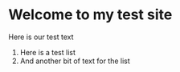 # Welcome to my test site

Here is our test text

1. Here is a test list
2. And another bit of text for the list
